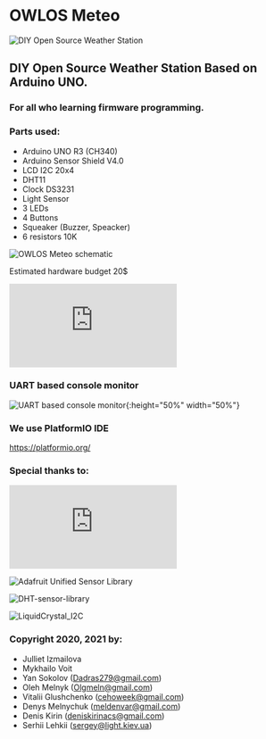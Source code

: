 # OWLOS Meteo

![DIY Open Source Weather Station](https://github.com/KirinDenis/Meteo/raw/main/resources/gallery/MeteoLogo.jpg)

## DIY Open Source Weather Station Based on Arduino UNO.

### For all who learning firmware programming.

### Parts used:
- Arduino UNO R3 (CH340)
- Arduino Sensor Shield V4.0
- LCD I2C 20x4
- DHT11
- Clock DS3231
- Light Sensor
- 3 LEDs
- 4 Buttons
- Squeaker (Buzzer, Speacker)
- 6 resistors 10K

![OWLOS Meteo schematic](https://github.com/KirinDenis/Meteo/raw/main/resources/gallery/MeteoSchematic.jpg)

Estimated hardware budget 20$

![3D STL models of boxes are also available for 3D printing](https://github.com/KirinDenis/Meteo/raw/main/3DprintingSTL/back.stl)

### UART based console monitor
![UART based console monitor](https://github.com/KirinDenis/Meteo/raw/main/resources/gallery/UART.jpg){:height="50%" width="50%"}
                                                        
### We use PlatformIO IDE
https://platformio.org/

### Special thanks to:

![DS3231 Real-Time Clock](http://www.jarzebski.pl/arduino/komponenty/zegar-czasu-rzeczywistego-rtc-ds3231.html)

![Adafruit Unified Sensor Library](https://github.com/adafruit/Adafruit_Sensor)

![DHT-sensor-library](https://github.com/adafruit/DHT-sensor-library)

![LiquidCrystal_I2C](https://gitlab.com/tandembyte/liquidcrystal_i2c)

### Copyright 2020, 2021 by:
- Julliet Izmailova
- Mykhailo Voit
- Yan Sokolov (Dadras279@gmail.com)
- Oleh Melnyk (Olgmeln@gmail.com)
- Vitalii Glushchenko (cehoweek@gmail.com)
- Denys Melnychuk (meldenvar@gmail.com)
- Denis Kirin (deniskirinacs@gmail.com)
- Serhii Lehkii (sergey@light.kiev.ua)
